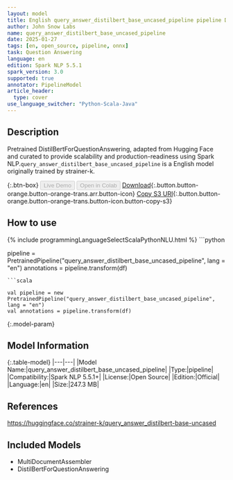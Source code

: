 ```yaml
---
layout: model
title: English query_answer_distilbert_base_uncased_pipeline pipeline DistilBertForQuestionAnswering from strainer-k
author: John Snow Labs
name: query_answer_distilbert_base_uncased_pipeline
date: 2025-01-27
tags: [en, open_source, pipeline, onnx]
task: Question Answering
language: en
edition: Spark NLP 5.5.1
spark_version: 3.0
supported: true
annotator: PipelineModel
article_header:
  type: cover
use_language_switcher: "Python-Scala-Java"
---
```


## Description

Pretrained DistilBertForQuestionAnswering, adapted from Hugging Face and curated to provide scalability and production-readiness using Spark NLP.`query_answer_distilbert_base_uncased_pipeline` is a English model originally trained by strainer-k.

{:.btn-box}
<button class="button button-orange" disabled>Live Demo</button>
<button class="button button-orange" disabled>Open in Colab</button>
[Download](https://s3.amazonaws.com/auxdata.johnsnowlabs.com/public/models/query_answer_distilbert_base_uncased_pipeline_en_5.5.1_3.0_1737973835016.zip){:.button.button-orange.button-orange-trans.arr.button-icon}
[Copy S3 URI](s3://auxdata.johnsnowlabs.com/public/models/query_answer_distilbert_base_uncased_pipeline_en_5.5.1_3.0_1737973835016.zip){:.button.button-orange.button-orange-trans.button-icon.button-copy-s3}

## How to use



<div class="tabs-box" markdown="1">
{% include programmingLanguageSelectScalaPythonNLU.html %}
```python

pipeline = PretrainedPipeline("query_answer_distilbert_base_uncased_pipeline", lang = "en")
annotations =  pipeline.transform(df)   

```
```scala

val pipeline = new PretrainedPipeline("query_answer_distilbert_base_uncased_pipeline", lang = "en")
val annotations = pipeline.transform(df)

```
</div>

{:.model-param}
## Model Information

{:.table-model}
|---|---|
|Model Name:|query_answer_distilbert_base_uncased_pipeline|
|Type:|pipeline|
|Compatibility:|Spark NLP 5.5.1+|
|License:|Open Source|
|Edition:|Official|
|Language:|en|
|Size:|247.3 MB|

## References

https://huggingface.co/strainer-k/query_answer_distilbert-base-uncased

## Included Models

- MultiDocumentAssembler
- DistilBertForQuestionAnswering